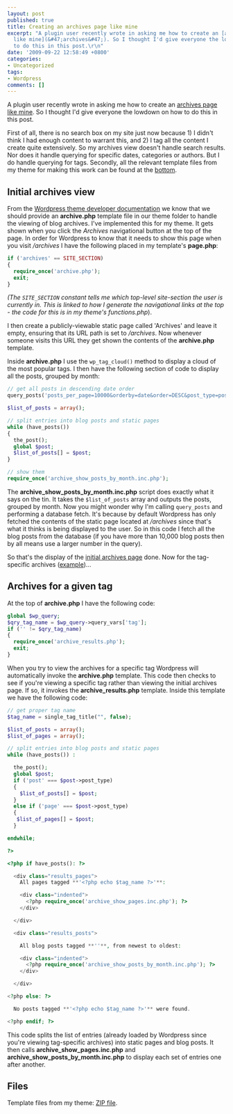 ```yaml
---
layout: post
published: true
title: Creating an archives page like mine
excerpt: "A plugin user recently wrote in asking me how to create an [archives page
  like mine](&#47;archives&#47;). So I thought I'd give everyone the lowdown on how
  to do this in this post.\r\n"
date: '2009-09-22 12:58:49 +0800'
categories:
- Uncategorized
tags:
- Wordpress
comments: []
---
```

A plugin user recently wrote in asking me how to create an [archives page like mine](/archives/). So I thought I'd give everyone the lowdown on how to do this in this post.

First of all, there is no search box on my site just now because 1) I didn't think I had enough content to warrant this, and 2) I tag all the content I create quite extensively. So my archives view doesn't handle search results. Nor does it handle querying for specific dates, categories or authors. But I do handle querying for tags. Secondly, all the relevant template files from my theme for making this work can be found at the [bottom](#files).

## Initial archives view

From the [Wordpress theme developer documentation](http://codex.wordpress.org/Theme_Development#Theme_Template_Files) we know that we should provide an **archive.php** template file in our theme folder to handle the viewing of blog archives. I've implemented this for my theme. It gets shown when you click the *Archives* navigational button at the top of the page. In order for Wordpress to know that it needs to show this page when you visit */archives* I have the following placed in my template's **page.php**:

```php
if ('archives' == SITE_SECTION)
{
  require_once('archive.php');
  exit;
}
```

*(The ``SITE_SECTION`` constant tells me which top-level site-section the user is currently in. This is linked to how I generate the navigational links at the top - the code for this is in my theme's functions.php*).

I then create a publicly-viewable static page called 'Archives' and leave it empty, ensuring that its URL path is set to */archives*. Now whenever someone visits this URL they get shown the contents of the **archive.php** template.

Inside **archive.php** I use the ``wp_tag_cloud()`` method to display a cloud of the most popular tags. I then have the following section of code to display all the posts, grouped by month:

```php
// get all posts in descending date order
query_posts('posts_per_page=10000&orderby=date&order=DESC&post_type=post');

$list_of_posts = array();

// split entries into blog posts and static pages
while (have_posts())
{
  the_post();
  global $post;
  $list_of_posts[] = $post;
}

// show them
require_once('archive_show_posts_by_month.inc.php');
```

The **archive_show_posts_by_month.inc.php** script does exactly what it says on the tin. It takes the ``$list_of_posts`` array and outputs the posts, grouped by month. Now you might wonder why I'm calling ``query_posts`` and performing a database fetch. It's because by default Wordpress has only fetched the contents of the static page located at */archives* since that's what it thinks is being displayed to the user. So in this code I fetch all the blog posts from the database (if you have more than 10,000 blog posts then by all means use a larger number in the query).

So that's the display of the [initial archives page](/archives/) done. Now for the tag-specific archives ([example](/archives/tag/code/))...

## Archives for a given tag

At the top of **archive.php** I have the following code:

```php
global $wp_query;
$qry_tag_name = $wp_query->query_vars['tag'];
if ('' != $qry_tag_name)
{
  require_once('archive_results.php');
  exit;
}
```

When you try to view the archives for a specific tag Wordpress will automatically invoke the **archive.php** template. This code then checks to see if you're viewing a specific tag rather than viewing the initial archives page. If so, it invokes the **archive_results.php** template. Inside this template we have the following code:

```php
// get proper tag name
$tag_name = single_tag_title("", false);

$list_of_posts = array();
$list_of_pages = array();

// split entries into blog posts and static pages
while (have_posts()) :

  the_post();
  global $post;
  if ('post' === $post->post_type)
  {
    $list_of_posts[] = $post;
  }
  else if ('page' === $post->post_type)
  {
   $list_of_pages[] = $post;
  }

endwhile;

?>

<?php if have_posts(): ?>

  <div class="results_pages">
    All pages tagged **'<?php echo $tag_name ?>'**:

    <div class="indented">
      <?php require_once('archive_show_pages.inc.php'); ?>
    </div>

  </div>

  <div class="results_posts">

    All blog posts tagged **''**, from newest to oldest:

    <div class="indented">
      <?php require_once('archive_show_posts_by_month.inc.php'); ?>
    </div>

  </div>

<?php else: ?>

  No posts tagged **'<?php echo $tag_name ?>'** were found.

<?php endif; ?>

```

This code splits the list of entries (already loaded by Wordpress since you're viewing tag-specific archives) into static pages and blog posts. It then calls **archive_show_pages.inc.php** and **archive_show_posts_by_month.inc.php** to display each set of entries one after another.

## Files

Template files from my theme: [ZIP file](/downloads/hiddentao_archives.zip).


